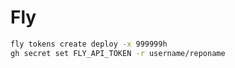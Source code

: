 # Fly

```bash
fly tokens create deploy -x 999999h
gh secret set FLY_API_TOKEN -r username/reponame
```
